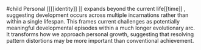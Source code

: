 #child 
Personal [[[[identity]] ]] expands beyond the current life[[time]] , suggesting development occurs across multiple incarnations rather than within a single lifespan. This frames current challenges as potentially meaningful developmental episodes within a much longer evolutionary arc. It transforms how we approach personal growth, suggesting that resolving pattern distortions may be more important than conventional achievement.